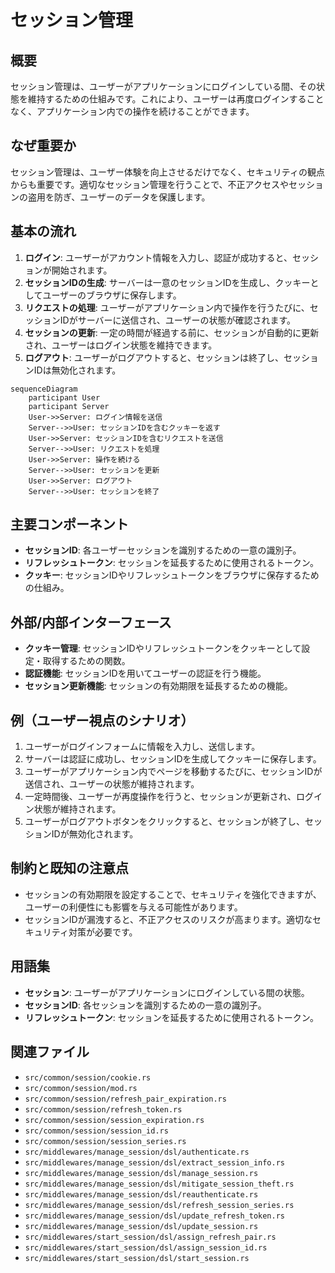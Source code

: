 # セッション管理

## 概要
セッション管理は、ユーザーがアプリケーションにログインしている間、その状態を維持するための仕組みです。これにより、ユーザーは再度ログインすることなく、アプリケーション内での操作を続けることができます。

## なぜ重要か
セッション管理は、ユーザー体験を向上させるだけでなく、セキュリティの観点からも重要です。適切なセッション管理を行うことで、不正アクセスやセッションの盗用を防ぎ、ユーザーのデータを保護します。

## 基本の流れ
1. **ログイン**: ユーザーがアカウント情報を入力し、認証が成功すると、セッションが開始されます。
2. **セッションIDの生成**: サーバーは一意のセッションIDを生成し、クッキーとしてユーザーのブラウザに保存します。
3. **リクエストの処理**: ユーザーがアプリケーション内で操作を行うたびに、セッションIDがサーバーに送信され、ユーザーの状態が確認されます。
4. **セッションの更新**: 一定の時間が経過する前に、セッションが自動的に更新され、ユーザーはログイン状態を維持できます。
5. **ログアウト**: ユーザーがログアウトすると、セッションは終了し、セッションIDは無効化されます。

```mermaid
sequenceDiagram
    participant User
    participant Server
    User->>Server: ログイン情報を送信
    Server-->>User: セッションIDを含むクッキーを返す
    User->>Server: セッションIDを含むリクエストを送信
    Server-->>User: リクエストを処理
    User->>Server: 操作を続ける
    Server-->>User: セッションを更新
    User->>Server: ログアウト
    Server-->>User: セッションを終了
```

## 主要コンポーネント
- **セッションID**: 各ユーザーセッションを識別するための一意の識別子。
- **リフレッシュトークン**: セッションを延長するために使用されるトークン。
- **クッキー**: セッションIDやリフレッシュトークンをブラウザに保存するための仕組み。

## 外部/内部インターフェース
- **クッキー管理**: セッションIDやリフレッシュトークンをクッキーとして設定・取得するための関数。
- **認証機能**: セッションIDを用いてユーザーの認証を行う機能。
- **セッション更新機能**: セッションの有効期限を延長するための機能。

## 例（ユーザー視点のシナリオ）
1. ユーザーがログインフォームに情報を入力し、送信します。
2. サーバーは認証に成功し、セッションIDを生成してクッキーに保存します。
3. ユーザーがアプリケーション内でページを移動するたびに、セッションIDが送信され、ユーザーの状態が維持されます。
4. 一定時間後、ユーザーが再度操作を行うと、セッションが更新され、ログイン状態が維持されます。
5. ユーザーがログアウトボタンをクリックすると、セッションが終了し、セッションIDが無効化されます。

## 制約と既知の注意点
- セッションの有効期限を設定することで、セキュリティを強化できますが、ユーザーの利便性にも影響を与える可能性があります。
- セッションIDが漏洩すると、不正アクセスのリスクが高まります。適切なセキュリティ対策が必要です。

## 用語集
- **セッション**: ユーザーがアプリケーションにログインしている間の状態。
- **セッションID**: 各セッションを識別するための一意の識別子。
- **リフレッシュトークン**: セッションを延長するために使用されるトークン。

## 関連ファイル
- `src/common/session/cookie.rs`
- `src/common/session/mod.rs`
- `src/common/session/refresh_pair_expiration.rs`
- `src/common/session/refresh_token.rs`
- `src/common/session/session_expiration.rs`
- `src/common/session/session_id.rs`
- `src/common/session/session_series.rs`
- `src/middlewares/manage_session/dsl/authenticate.rs`
- `src/middlewares/manage_session/dsl/extract_session_info.rs`
- `src/middlewares/manage_session/dsl/manage_session.rs`
- `src/middlewares/manage_session/dsl/mitigate_session_theft.rs`
- `src/middlewares/manage_session/dsl/reauthenticate.rs`
- `src/middlewares/manage_session/dsl/refresh_session_series.rs`
- `src/middlewares/manage_session/dsl/update_refresh_token.rs`
- `src/middlewares/manage_session/dsl/update_session.rs`
- `src/middlewares/start_session/dsl/assign_refresh_pair.rs`
- `src/middlewares/start_session/dsl/assign_session_id.rs`
- `src/middlewares/start_session/dsl/start_session.rs`